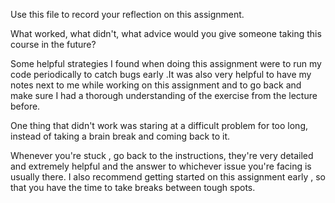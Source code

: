 Use this file to record your reflection on this assignment. 

What worked, what didn't, what advice would you give someone taking this course in the future?

Some  helpful strategies I found when doing this assignment were to run my code periodically to catch bugs early .It was also very helpful to have my notes next to me while working on this assignment and to go back and make sure I had a thorough understanding of the exercise from the lecture before. 

One thing that didn't work was staring at a difficult problem for too long, instead of taking a brain break and coming back to it. 

Whenever you're stuck , go back to the instructions, they're very detailed and extremely helpful and the answer to whichever issue you're facing is usually there. I also recommend getting started on this assignment early , so that you have the time to take breaks between tough spots.